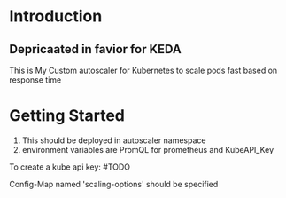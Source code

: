 # Introduction 
Depricaated in favior for KEDA
---
This is My Custom autoscaler for Kubernetes to scale pods fast based on response time

# Getting Started
1.	This should be deployed in autoscaler namespace
2.	environment variables are PromQL for prometheus and KubeAPI_Key

To create a kube api key:
#TODO

Config-Map named 'scaling-options' should be specified